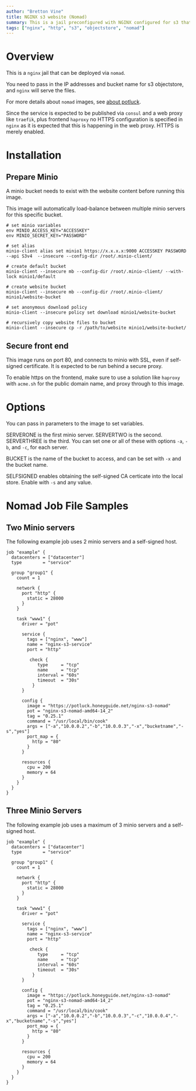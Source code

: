 ```yaml
---
author: "Bretton Vine"
title: NGINX s3 website (Nomad)
summary: This is a jail preconfigured with NGINX configured for s3 that can be deployed via nomad.
tags: ["nginx", "http", "s3", "objectstore", "nomad"]
---
```


# Overview

This is a ```nginx``` jail that can be deployed via ```nomad```.

You need to pass in the IP addresses and bucket name for s3 objectstore, and `nginx` will serve the files.

For more details about ```nomad``` images, see [about potluck](https://potluck.honeyguide.net/micro/about-potluck/).

Since the service is expected to be published via ```consul``` and a web proxy like ```traefik```, plus frontend ```haproxy``` no HTTPS configuration is specified in ```nginx``` as it is expected that this is happening in the web proxy. HTTPS is merely enabled.

# Installation

## Prepare Minio
A minio bucket needs to exist with the website content before running this image.

This image will automatically load-balance between multiple minio servers for this specific bucket.

```
# set minio variables
env MINIO_ACCESS_KEY="ACCESSKEY"
env MINIO_SECRET_KEY="PASSWORD"

# set alias
minio-client alias set minio1 https://x.x.x.x:9000 ACCESSKEY PASSWORD --api S3v4  --insecure --config-dir /root/.minio-client/

# create default bucket
minio-client --insecure mb --config-dir /root/.minio-client/ --with-lock minio1/default

# create website bucket
minio-client --insecure mb --config-dir /root/.minio-client/ minio1/website-bucket

# set anonymous download policy
minio-client --insecure policy set download minio1/website-bucket

# recursively copy website files to bucket
minio-client --insecure cp -r /path/to/website minio1/website-bucket/
```

## Secure front end
This image runs on port 80, and connects to minio with SSL, even if self-signed certificate. It is expected to be run behind a secure proxy.

To enable https on the frontend, make sure to use a solution like `haproxy` with `acme.sh` for the public domain name, and proxy through to this image.

# Options
You can pass in parameters to the image to set variables.

SERVERONE is the first minio server. SERVERTWO is the second. SERVERTHREE is the third. You can set one or all of these with options `-a`, `-b`, and `-c`, for each server.

BUCKET is the name of the bucket to access, and can be set with `-x` and the bucket name. 

SELFSIGNED enables obtaining the self-signed CA certicate into the local store. Enable with `-s` and any value.

# Nomad Job File Samples

## Two Minio servers

The following example job uses 2 minio servers and a self-signed host.

```
job "example" {
  datacenters = ["datacenter"]
  type        = "service"

  group "group1" {
    count = 1

    network {
      port "http" {
        static = 28000
      }
    }

    task "www1" {
      driver = "pot"

      service {
        tags = ["nginx", "www"]
        name = "nginx-s3-service"
        port = "http"

         check {
            type     = "tcp"
            name     = "tcp"
            interval = "60s"
            timeout  = "30s"
          }
      }

      config {
        image = "https://potluck.honeyguide.net/nginx-s3-nomad"
        pot = "nginx-s3-nomad-amd64-14_2"
        tag = "0.25.1"
        command = "/usr/local/bin/cook"
        args = ["-a","10.0.0.2","-b","10.0.0.3","-x","bucketname","-s","yes"]
        port_map = {
          http = "80"
        }
      }

      resources {
        cpu = 200
        memory = 64
      }
    }
  }
}
```

## Three Minio Servers

The following example job uses a maximum of 3 minio servers and a self-signed host.

```
job "example" {
  datacenters = ["datacenter"]
  type        = "service"

  group "group1" {
    count = 1

    network {
      port "http" {
        static = 28000
      }
    }

    task "www1" {
      driver = "pot"

      service {
        tags = ["nginx", "www"]
        name = "nginx-s3-service"
        port = "http"

         check {
            type     = "tcp"
            name     = "tcp"
            interval = "60s"
            timeout  = "30s"
          }
      }

      config {
        image = "https://potluck.honeyguide.net/nginx-s3-nomad"
        pot = "nginx-s3-nomad-amd64-14_2"
        tag = "0.25.1"
        command = "/usr/local/bin/cook"
        args = ["-a","10.0.0.2","-b","10.0.0.3","-c","10.0.0.4","-x","bucketname","-s","yes"]
        port_map = {
          http = "80"
        }
      }

      resources {
        cpu = 200
        memory = 64
      }
    }
  }
}
```
